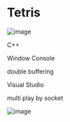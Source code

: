 # Tetris
![image](https://github.com/didwogus59/Tetris/assets/48164086/3dd19268-33cb-49fa-b732-43be32779ff0)

C++

Window Console

double buffering

Visual Studio

multi play by socket

![image](https://github.com/didwogus59/Tetris/assets/48164086/b59e8397-a532-4613-b7eb-16d01794adaf)
